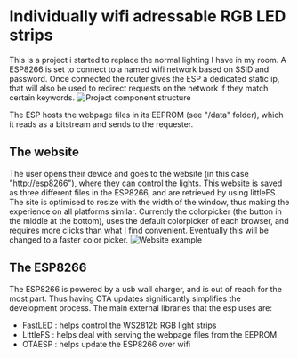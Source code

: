 # Individually wifi adressable RGB LED strips
This is a project i started to replace the normal lighting I have in my room. 
A ESP8266 is set to connect to a named wifi network based on SSID and password. Once connected the router gives the ESP a dedicated static ip, that will also be used to redirect requests on the network if they match certain keywords.
![Project component structure](https://user-images.githubusercontent.com/35771181/154945385-33feac73-09eb-4d1b-ada6-1de6b79f88e7.png)

The ESP hosts the webpage files in its EEPROM (see "/data" folder), which it reads as a bitstream and sends to the requester.

## The website

The user opens their device and goes to the website (in this case "http://esp8266"), where they can control the lights. This website is saved as three different files in the ESP8266, and are retrieved by using littleFS. 
The site is optimised to resize with the width of the window, thus making the experience on all platforms similar. Currently the colorpicker (the button in the middle at the bottom), uses the default colorpicker of each browser, and requires more clicks than what I find convenient. Eventually this will be changed to a faster color picker.
![Website example](https://user-images.githubusercontent.com/35771181/154938757-79b21571-8329-4e16-8fd5-35351955dd6e.png)


## The ESP8266
The ESP8266 is powered by a usb wall charger, and is out of reach for the most part. Thus having OTA updates significantly simplifies the development process. 
The main external libraries that the esp uses are:
 - FastLED : helps control the WS2812b RGB light strips
 - LittleFS : helps deal with serving the webpage files from the EEPROM
 - OTAESP : helps update the ESP8266 over wifi



